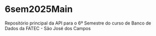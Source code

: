 # 6sem2025Main
Repositório principal da API para o 6º Semestre do curso de Banco de Dados da FATEC - São José dos Campos
